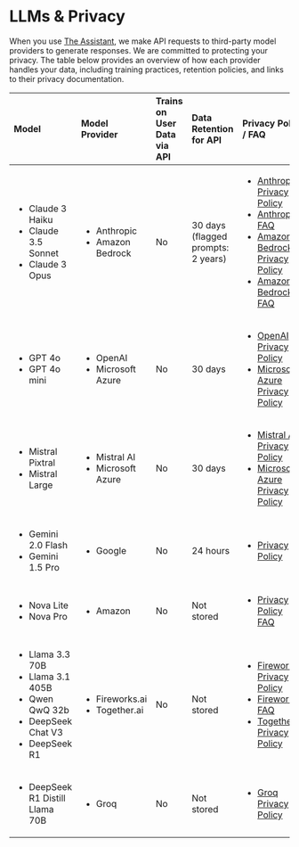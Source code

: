 # LLMs & Privacy

When you use [The Assistant](./assistant.md), we make API requests to third-party model providers to generate responses. We are committed to protecting your privacy. The table below provides an overview of how each provider handles your data, including training practices, retention policies, and links to their privacy documentation.

| Model                                                                                                                    | Model Provider                                       | Trains on User Data via API | Data Retention for API             | Privacy Policy / FAQ                                                                                                                                                                                                                                                                                                                                                                                     |
| :----------------------------------------------------------------------------------------------------------------------- | :--------------------------------------------------- | :-------------------------- | :--------------------------------- | :------------------------------------------------------------------------------------------------------------------------------------------------------------------------------------------------------------------------------------------------------------------------------------------------------------------------------------------------------------------------------------------------------- |
| <ul><li>Claude 3 Haiku</li><li>Claude 3.5 Sonnet</li><li>Claude 3 Opus</li></ul>                                         | <ul><li>Anthropic</li><li>Amazon Bedrock</li></ul>   | No                          | 30 days (flagged prompts: 2 years) | <ul><li>[Anthropic Privacy Policy](https://www.anthropic.com/legal/privacy)</li><li>[Anthropic FAQ](https://privacy.anthropic.com/en/articles/7996866-how-long-do-you-store-personal-data)</li><li>[Amazon Bedrock Privacy Policy](https://docs.aws.amazon.com/bedrock/latest/userguide/)</li><li>[Amazon Bedrock FAQ](https://docs.aws.amazon.com/nova/latest/userguide/responsible-use.html)</li></ul> |
| <ul><li>GPT 4o</li><li>GPT 4o mini</li></ul>                                                                             | <ul><li>OpenAI</li><li>Microsoft Azure</li></ul>     | No                          | 30 days                            | <ul><li>[OpenAI Privacy Policy](https://openai.com/enterprise-privacy/)</li><li>[Microsoft Azure Privacy Policy](https://learn.microsoft.com/en-us/azure/machine-learning/concept-data-privacy?view=azureml-api-2)</li></ul>                                                                                                                                                                             |
| <ul><li>Mistral Pixtral</li><li>Mistral Large</li></ul>                                                                  | <ul><li>Mistral AI</li><li>Microsoft Azure</li></ul> | No                          | 30 days                            | <ul><li>[Mistral AI Privacy Policy](https://mistral.ai/terms/)</li><li>[Microsoft Azure Privacy Policy](https://learn.microsoft.com/en-us/azure/machine-learning/concept-data-privacy?view=azureml-api-2)</li></ul>                                                                                                                                                                                      |
| <ul><li>Gemini 2.0 Flash</li><li>Gemini 1.5 Pro</li></ul>                                                                | <ul><li>Google</li></ul>                             | No                          | 24 hours                           | <ul><li>[Privacy Policy](https://cloud.google.com/vertex-ai/generative-ai/docs/data-governance#prediction)</li></ul>                                                                                                                                                                                                                                                                                     |
| <ul><li>Nova Lite</li><li>Nova Pro</li></ul>                                                                             | <ul><li>Amazon</li></ul>                             | No                          | Not stored                         | <ul><li>[Privacy Policy](https://docs.aws.amazon.com/bedrock/latest/userguide/) <br> [FAQ](https://docs.aws.amazon.com/nova/latest/userguide/responsible-use.html)</li></ul>                                                                                                                                                                                                                             |
| <ul><li>Llama 3.3 70B</li><li>Llama 3.1 405B</li><li>Qwen QwQ 32b</li><li>DeepSeek Chat V3</li><li>DeepSeek R1</li></ul> | <ul><li>Fireworks.ai</li><li>Together.ai</li></ul>   | No                          | Not stored                         | <ul><li>[Fireworks.ai Privacy Policy](https://fireworks.ai/privacy-policy)</li><li>[Fireworks.ai FAQ](https://docs.fireworks.ai/guides/security_compliance/data_handling)</li><li>[Together.ai Privacy Policy](https://www.together.ai/privacy)</li></ul>                                                                                                                                                |
| <ul><li>DeepSeek R1 Distill Llama 70B</li></ul>                                                                          | <ul><li>Groq</li></ul>                               | No                          | Not stored                         | <ul><li>[Groq Privacy Policy](https://groq.com/privacy-policy/)</li></ul>                                                                                                                                                                                                                                                                                                                                                       |
